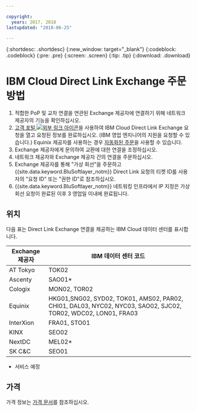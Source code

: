 ```yaml
---

copyright:
  years: 2017, 2018
lastupdated: "2018-06-25"

---
```


{:shortdesc: .shortdesc}
{:new_window: target="_blank"}
{:codeblock: .codeblock}
{:pre: .pre}
{:screen: .screen}
{:tip: .tip}
{:download: .download}

# IBM Cloud Direct Link Exchange 주문 방법

1. 적합한 PoP 및 교차 연결을 연관된 Exchange 제공자에 연결하기 위해 네트워크 제공자의 기능을 확인하십시오.
2. [고객 포털 ![외부 링크 아이콘](../../icons/launch-glyph.svg "외부 링크 아이콘")](https://control.softlayer.com/)을 사용하여 IBM Cloud Direct Link Exchange 요청을 열고 요청된 정보를 완료하십시오. (IBM 영업 엔지니어의 지원을 요청할 수 있습니다.) Equinix 제공자를 사용하는 경우 [자동화된 주문](cloud-exchange-automation.html)을 사용할 수 있습니다.
3. Exchange 제공자에게 문의하여 교환에 대한 연결을 조정하십시오.
4. 네트워크 제공자와 Exchange 제공자 간의 연결을 주문하십시오.
5. Exchange 제공자를 통해 "가상 회선"을 주문하고 {{site.data.keyword.BluSoftlayer_notm}} Direct Link 요청의 티켓 ID를 사용자의 "요청 ID" 또는 "권한 ID"로 참조하십시오.
6. {{site.data.keyword.BluSoftlayer_notm}} 네트워킹 인프라에서 IP 지정은 가상 회선 요청이 완료된 이후 3 영업일 이내에 완료됩니다.
 
## 위치
 
 다음 표는 Direct Link Exchange 연결을 제공하는 IBM Cloud 데이터 센터를 표시합니다.
 
| Exchange 제공자	| IBM 데이터 센터 코드 |
|-------------|-----------------------|
| AT Tokyo	| TOK02 |
| Ascenty | SAO01* |
| Cologix	|MON02, TOR02 |
| Equinix	| HKG01,SNG02, SYD02, TOK01, AMS02, PAR02, CHI01, DAL03, NYC02, NYC03, SAO02, SJC02, TOR02, WDC02, LON01, FRA03 |							
| InterXion	| FRA01, STO01 |
| KINX	| SEO02 |
| NextDC | 	MEL02* |
| SK C&C | 	SEO01 |

* 서비스 예정

## 가격

가격 정보는 [가격 문서](pricing.html)를 참조하십시오.
